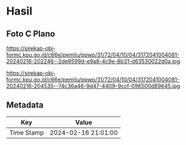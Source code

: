 # Hasil

## Foto C Plano

https://sirekap-obj-formc.kpu.go.id/c66e/pemilu/ppwp/31/72/04/10/04/3172041004081-20240216-202246--2de9599d-e9a8-4c9e-8b31-d63530022d0a.jpg

https://sirekap-obj-formc.kpu.go.id/c66e/pemilu/ppwp/31/72/04/10/04/3172041004081-20240216-204535--74c36a46-9d47-4409-9ccf-096500d89645.jpg


## Metadata

| Key        | Value               |
| ---------- | ------------------- |
| Time Stamp | 2024-02-16 21:01:00 |



